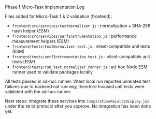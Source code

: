 Phase 1 Micro-Task Implementation Log

Files added for Micro-Task 1 & 2 validation (frontend):
- `frontend/src/services/textNormalizer.js` : normalization + SHA-256 hash helper (ESM)
- `frontend/src/services/perfInstrumentation.js` : performance measurement helpers (ESM)
- `frontend/tests/textNormalizer.test.js` : vitest-compatible unit tests (ESM)
- `frontend/tests/perfInstrumentation.test.js` : vitest-compatible unit tests (ESM)
- `frontend/tests/run_text_normalizer_runner.js` : ad-hoc Node ESM runner used to validate packages locally

All tests passed in ad-hoc runner. Vitest local run reported unrelated test failures due to backend not running; therefore focused unit tests were validated with the ad-hoc runner.

Next steps: integrate these services into `ComparativeResultsDisplay.jsx` under the strict protocol after you approve. No integration has been done yet.

